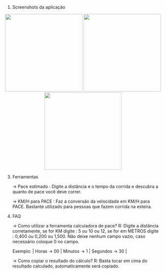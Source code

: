 1. Screenshots da aplicação

<p align="center">
   <img src="https://github.com/user-attachments/assets/f5b2942e-a579-4b6c-8901-d3528e77dbac" width="250"/>
   <img src="https://github.com/user-attachments/assets/e1689b76-a562-4210-be90-8ff0e22f0c16" width="250"/>
   <img src="https://github.com/user-attachments/assets/8383ebe9-0bb1-4169-9c85-8c0a5ed3bf27" width="250"/>
</p>






3. Ferramentas
   
   -> Pace estimado : Digite a distância e o tempo da corrida e descubra a quanto de pace você deve correr.
   
   -> KM/H para PACE : Faz a conversão da velocidade em KM/H para PACE. Bastante utilizado para pessoas que fazem corrida na esteira.

5. FAQ

   -> Como utilizar a ferramenta calculadora de pace?
   R: Digite a distância corretamente, se for KM digite : 5 ou 10 ou 12, se for em METROS digite : 0,400 ou 0,200 ou 1,500.
   Não deixe nenhum campo vazio, caso necessário coloque 0 no campo.

   Exemplo: | Horas -> 00 | Minutos -> 1 | Segundos -> 30 |

   -> Como copiar o resultado do cálculo?
   R: Basta tocar em cima do resultado calculado, automaticamente será copiado.
